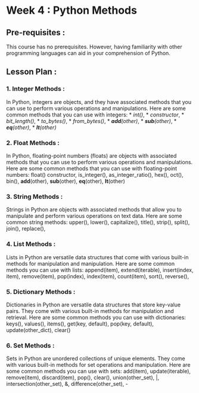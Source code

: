 # Week 4 : Python Methods

## Pre-requisites :

This course has no prerequisites. However, having familiarity with other programming languages can aid in your comprehension of Python.
## Lesson Plan :
### 1.	Integer Methods :
In Python, integers are objects, and they have associated methods that you can use to perform various operations and manipulations. Here are some common methods that you can use with integers: * *int()*, * *constructor*, * *bit_length()*, * *to_bytes()*, * *from_bytes()*, * *__add__(other)*, * *__sub__(other)*, * *__eq__(other)*, * *__lt__(other)*

### 2.	Float Methods :
In Python, floating-point numbers (floats) are objects with associated methods that you can use to perform various operations and manipulations. Here are some common methods that you can use with floating-point numbers: float() constructor, is_integer(), as_integer_ratio(), hex(), oct(), bin(), __add__(other), __sub__(other), __eq__(other), __lt__(other)

### 3.	String Methods :
Strings in Python are objects with associated methods that allow you to manipulate and perform various operations on text data. Here are some common string methods: upper(), lower(), capitalize(), title(), strip(), split(), join(), replace(), 

### 4.	List Methods :
Lists in Python are versatile data structures that come with various built-in methods for manipulation and manipulation. Here are some common methods you can use with lists: append(item), extend(iterable), insert(index, item), remove(item), pop(index), index(item), count(item), sort(), reverse(), 

### 5.	Dictionary Methods :
Dictionaries in Python are versatile data structures that store key-value pairs. They come with various built-in methods for manipulation and retrieval. Here are some common methods you can use with dictionaries: keys(), values(), items(), get(key, default), pop(key, default), update(other_dict), clear()

### 6.	Set Methods :
Sets in Python are unordered collections of unique elements. They come with various built-in methods for set operations and manipulation. Here are some common methods you can use with sets: add(item), update(iterable), remove(item), discard(item), pop(), clear(), union(other_set), |, intersection(other_set), &, difference(other_set), -
